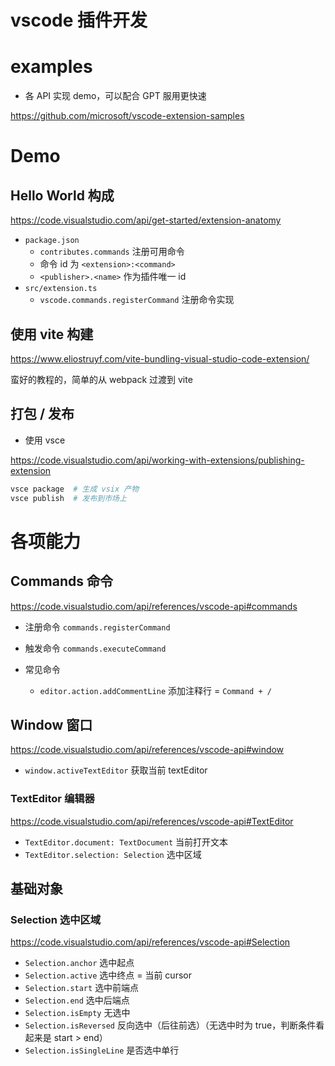 # vscode 插件开发

# examples

- 各 API 实现 demo，可以配合 GPT 服用更快速

https://github.com/microsoft/vscode-extension-samples

# Demo

## Hello World 构成

https://code.visualstudio.com/api/get-started/extension-anatomy

- `package.json`
  - `contributes.commands` 注册可用命令
  - 命令 id 为 `<extension>:<command>`
  - `<publisher>.<name>` 作为插件唯一 id
- `src/extension.ts`
  - `vscode.commands.registerCommand` 注册命令实现

## 使用 vite 构建

https://www.eliostruyf.com/vite-bundling-visual-studio-code-extension/

蛮好的教程的，简单的从 webpack 过渡到 vite

## 打包 / 发布

- 使用 vsce

https://code.visualstudio.com/api/working-with-extensions/publishing-extension

```sh
vsce package  # 生成 vsix 产物
vsce publish  # 发布到市场上
```

# 各项能力

## Commands 命令

https://code.visualstudio.com/api/references/vscode-api#commands

- 注册命令 `commands.registerCommand`
- 触发命令 `commands.executeCommand`

- 常见命令
  - `editor.action.addCommentLine` 添加注释行 = `Command + /`

## Window 窗口

https://code.visualstudio.com/api/references/vscode-api#window

- `window.activeTextEditor` 获取当前 textEditor

### TextEditor 编辑器

https://code.visualstudio.com/api/references/vscode-api#TextEditor

- `TextEditor.document: TextDocument` 当前打开文本
- `TextEditor.selection: Selection` 选中区域

## 基础对象

### Selection 选中区域

https://code.visualstudio.com/api/references/vscode-api#Selection

- `Selection.anchor` 选中起点
- `Selection.active` 选中终点 = 当前 cursor
- `Selection.start` 选中前端点
- `Selection.end` 选中后端点
- `Selection.isEmpty` 无选中
- `Selection.isReversed` 反向选中（后往前选）（无选中时为 true，判断条件看起来是 start > end）
- `Selection.isSingleLine` 是否选中单行
